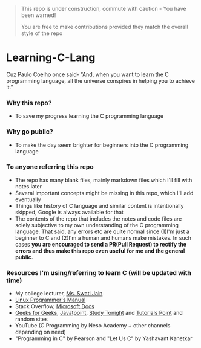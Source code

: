> This repo is under construction, commute with caution - You have been warned! <br>
> 
> You are free to make contributions provided they match the overall style of the repo

# Learning-C-Lang
Cuz Paulo Coelho once said- “And, when you want to learn the C programming language, all the universe conspires in helping you to achieve it.”

### Why this repo?
- To save my progress learning the C programming language

### Why go public?
- To make the day seem brighter for beginners into the C programming language

### To anyone referring this repo
- The repo has many blank files, mainly markdown files which I'll fill with notes later
- Several important concepts might be missing in this repo, which I'll add eventually
- Things like history of C language and similar content is intentionally skipped, Google is always available for that
- The contents of the repo that includes the notes and code files are solely subjective to my own understanding of the C programming language. That said, any errors etc are quite normal since (1)I'm just a beginner to C and (2)I'm a human and humans make mistakes. In such cases **you are encouraged to send a PR(Pull Request) to rectify the errors and thus make this repo even useful for me and the general public.**

### Resources I'm using/referring to learn C (will be updated with time)
- My college lecturer, [Ms. Swati Jain](https://vsit.vips.edu/swati-jain/)
- [Linux Programmer's Manual](https://www.kernel.org/doc/man-pages/)
- Stack Overflow, [Microsoft Docs](https://docs.microsoft.com/en-us/cpp/c-language)
- [Geeks for Geeks](https://www.geeksforgeeks.org), [Javatpoint](https://www.javatpoint.com), [Study Tonight](https://www.studytonight.com/c/) and [Tutorials Point](https://www.tutorialspoint.com/cprogramming/) and random sites
- YouTube (C Programming by Neso Academy + other channels depending on need)
- "Programming in C" by Pearson and "Let Us C" by Yashavant Kanetkar
